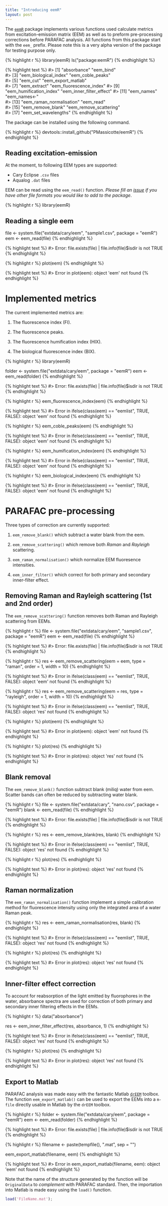 ```yaml
---
title: "Introducing eemR"
layout: post
---
```


The [`eemR`](https://github.com/PMassicotte/eemR) package implements various functions used calculate metrics from excitation-emission matrix (EEM) as well as to preform pre-processing corrections before PARAFAC analysis. All functions from this package start with the `eem_` prefix. Please note this is a very alpha version of the package for testing purpose only.


{% highlight r %}
library(eemR)
ls("package:eemR")
{% endhighlight %}



{% highlight text %}
#>  [1] "absorbance"              "eem_bind"               
#>  [3] "eem_biological_index"    "eem_coble_peaks"        
#>  [5] "eem_cut"                 "eem_export_matlab"      
#>  [7] "eem_extract"             "eem_fluorescence_index" 
#>  [9] "eem_humification_index"  "eem_inner_filter_effect"
#> [11] "eem_names"               "eem_names<-"            
#> [13] "eem_raman_normalisation" "eem_read"               
#> [15] "eem_remove_blank"        "eem_remove_scattering"  
#> [17] "eem_set_wavelengths"
{% endhighlight %}

The package can be installed using the following command.


{% highlight r %}
devtools::install_github("PMassicotte/eemR")
{% endhighlight %}

## Reading excitation-emission

At the moment, to following EEM types are supported:

- Cary Eclipse `.csv` files
- Aqualog `.dat` files

EEM can be read using the `eem_read()` function. *Please fill an [issue](https://github.com/PMassicotte/eemR/issues) if you have other file formats you would like to add to the package*.


{% highlight r %}
library(eemR)

## Reading a single eem
file <- system.file("extdata/cary/eem", "sample1.csv", package = "eemR")
eem <- eem_read(file)
{% endhighlight %}



{% highlight text %}
#> Error: file.exists(file) | file.info(file)$isdir is not TRUE
{% endhighlight %}



{% highlight r %}
plot(eem)
{% endhighlight %}



{% highlight text %}
#> Error in plot(eem): object 'eem' not found
{% endhighlight %}

# Implemented metrics

The current implemented metrics are:

1. The fluorescence index (FI).

2. The fluorescence peaks.

3. The fluorescence humification index (HIX).

4. The biological fluorescence index (BIX).


{% highlight r %}
library(eemR)

folder <- system.file("extdata/cary/eem", package = "eemR")
eem <- eem_read(folder)
{% endhighlight %}



{% highlight text %}
#> Error: file.exists(file) | file.info(file)$isdir is not TRUE
{% endhighlight %}



{% highlight r %}
eem_fluorescence_index(eem)
{% endhighlight %}



{% highlight text %}
#> Error in ifelse(class(eem) == "eemlist", TRUE, FALSE): object 'eem' not found
{% endhighlight %}



{% highlight r %}
eem_coble_peaks(eem)
{% endhighlight %}



{% highlight text %}
#> Error in ifelse(class(eem) == "eemlist", TRUE, FALSE): object 'eem' not found
{% endhighlight %}



{% highlight r %}
eem_humification_index(eem)
{% endhighlight %}



{% highlight text %}
#> Error in ifelse(class(eem) == "eemlist", TRUE, FALSE): object 'eem' not found
{% endhighlight %}



{% highlight r %}
eem_biological_index(eem)
{% endhighlight %}



{% highlight text %}
#> Error in ifelse(class(eem) == "eemlist", TRUE, FALSE): object 'eem' not found
{% endhighlight %}

# PARAFAC pre-processing

Three types of correction are currently supported:

1. `eem_remove_blank()` which subtract a water blank from the eem.

2. `eem_remove_scattering()` which remove both *Raman* and *Rayleigh* scattering.

3. `eem_raman_normalisation()` which normalize EEM fluoresence intensities.

4. `eem_inner_filter()` which correct for both primary and secondary inner-filter effect.

## Removing Raman and Rayleigh scattering (1st and 2nd order)

The `eem_remove_scattering()` function removes both Raman and Rayleigh scattering from EEMs.


{% highlight r %}
file <- system.file("extdata/cary/eem", "sample1.csv", package = "eemR")
eem <- eem_read(file)
{% endhighlight %}



{% highlight text %}
#> Error: file.exists(file) | file.info(file)$isdir is not TRUE
{% endhighlight %}



{% highlight r %}
res <- eem_remove_scattering(eem = eem, type = "raman", order = 1, width = 10)
{% endhighlight %}



{% highlight text %}
#> Error in ifelse(class(eem) == "eemlist", TRUE, FALSE): object 'eem' not found
{% endhighlight %}



{% highlight r %}
res <- eem_remove_scattering(eem = res, type = "rayleigh", order = 1, width = 10)
{% endhighlight %}



{% highlight text %}
#> Error in ifelse(class(eem) == "eemlist", TRUE, FALSE): object 'res' not found
{% endhighlight %}



{% highlight r %}
plot(eem)
{% endhighlight %}



{% highlight text %}
#> Error in plot(eem): object 'eem' not found
{% endhighlight %}



{% highlight r %}
plot(res)
{% endhighlight %}



{% highlight text %}
#> Error in plot(res): object 'res' not found
{% endhighlight %}

## Blank removal

The `eem_remove_blank()` function subtract blank (miliq) water from eem. Scatter bands can often be reduced by subtracting water blank.


{% highlight r %}
file <- system.file("extdata/cary", "nano.csv", package = "eemR")
blank <- eem_read(file)
{% endhighlight %}



{% highlight text %}
#> Error: file.exists(file) | file.info(file)$isdir is not TRUE
{% endhighlight %}



{% highlight r %}
res <- eem_remove_blank(res, blank)
{% endhighlight %}



{% highlight text %}
#> Error in ifelse(class(eem) == "eemlist", TRUE, FALSE): object 'res' not found
{% endhighlight %}



{% highlight r %}
plot(res)
{% endhighlight %}



{% highlight text %}
#> Error in plot(res): object 'res' not found
{% endhighlight %}

## Raman normalization

The `eem_raman_normalisation()` function implement a simple calibration method for fluorescence intensity using only the integrated area of a water Raman peak.


{% highlight r %}
res <- eem_raman_normalisation(res, blank)
{% endhighlight %}



{% highlight text %}
#> Error in ifelse(class(eem) == "eemlist", TRUE, FALSE): object 'res' not found
{% endhighlight %}



{% highlight r %}
plot(res)
{% endhighlight %}



{% highlight text %}
#> Error in plot(res): object 'res' not found
{% endhighlight %}

## Inner-filter effect correction

To account for reabsorption of the light emitted by fluorophores in the water, absorbance spectra are used for correction of both primary and secondary inner filtering effects in the EEMs.


{% highlight r %}
data("absorbance")

res <- eem_inner_filter_effect(res, absorbance, 1)
{% endhighlight %}



{% highlight text %}
#> Error in ifelse(class(eem) == "eemlist", TRUE, FALSE): object 'res' not found
{% endhighlight %}



{% highlight r %}
plot(res)
{% endhighlight %}



{% highlight text %}
#> Error in plot(res): object 'res' not found
{% endhighlight %}

## Export to Matlab

PARAFAC analysis was made easy with the fantastic Matlab [`drEEM`](http://www.models.life.ku.dk/drEEM) toolbox. The function `eem_export_matlab()` can be  used to export the EEMs into a `m-file` directly usable in Matlab by the `drEEM` toolbox.


{% highlight r %}
folder <- system.file("extdata/cary/eem", package = "eemR")
eem <- eem_read(folder)
{% endhighlight %}



{% highlight text %}
#> Error: file.exists(file) | file.info(file)$isdir is not TRUE
{% endhighlight %}



{% highlight r %}
filename <- paste(tempfile(), ".mat", sep = "")

eem_export_matlab(filename, eem)
{% endhighlight %}



{% highlight text %}
#> Error in eem_export_matlab(filename, eem): object 'eem' not found
{% endhighlight %}

Note that the name of the structure generated by the function will be `OriginalData` to *complement* with PARAFAC standard. Then, the importation into Matlab is made easy using the `load()` function.

```matlab
load('FileName.mat');
```
